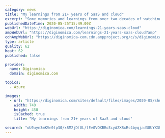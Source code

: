 ```yaml
---
category: news
title: "My learnings from 21+ years of SaaS and cloud"
excerpt: "Some memories and learnings from over two decades of watching the evolution of SaaS and cloud computing, as told to SaaShimi's Aznaur Midov"
publishedDateTime: 2020-05-25T15:49:00Z
webUrl: "https://diginomica.com/learnings-21-years-saas-cloud"
ampWebUrl: "https://diginomica.com/learnings-21-years-saas-cloud?amp"
cdnAmpWebUrl: "https://diginomica-com.cdn.ampproject.org/c/s/diginomica.com/learnings-21-years-saas-cloud?amp"
type: article
quality: 62
heat: 62
published: false

provider:
  name: Diginomica
  domain: diginomica.com

topics:
  - Azure

images:
  - url: "https://diginomica.com/sites/default/files/images/2020-05/shutterstock-Tashatuvango-153881801.jpg"
    width: 740
    height: 450
    isCached: true
    title: "My learnings from 21+ years of SaaS and cloud"

secured: "oU0uyn3mKVe0tp30/x8M2jDfGL/lEv0VOXBBo3cyAZX8xRs4byqjad38UYX3kbmmAN0YpfS1E2MdG+W3dg9vmdzU//2in6st6Z041OQ2f5OeTkFcY3Gty7wTe3bAVEQe2Dt34Rsxv0t5g6B9Tauq1e+tnMMCwNtVf+itoLm64W3BNaSunU8yuciUBIZlWKWi2Sk/aKjpiVZbTksN1ruAvYs5psRcj1dwS6rGkZqMbCc7iSsCTSdDIDH3gNjp6L0AEdjP+378Mcw7gi0pDPnz/5LoeiGb+wTnaRG6wr7+sL6BvaATrUpZKtnudLTtIEyqDNlko7NAzJnvsas2Td4JXdxuNWTiLcrSUoBbeL6A75TqPEuXqR7Uho1ki6W9N02WuCbcCnQq/eVwrTl49F99tFrIzNHcwwf9ZHg9O2P/99ODXm/dm4JnSniQU7ZvGCM8uKnLDjxv3mSTdNXsyP2LvpXBnU8ugEcqK/Mx4pO42Bo=;S1ZD+3NPRB7ZYO/9QzFdZg=="
---
```


